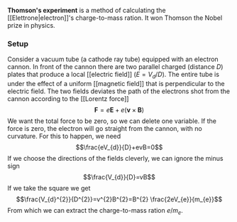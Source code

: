 **Thomson's experiment** is a method of calculating the [[Elettrone|electron]]'s charge-to-mass ration. It won Thomson the Nobel prize in physics.
### Setup
Consider a vacuum tube (a cathode ray tube) equipped with an electron cannon. In front of the cannon there are two parallel charged (distance $D$) plates that produce a local [[electric field]] ($E=V_{d}/D$). The entire tube is under the effect of a uniform [[magnetic field]] that is perpendicular to the electric field. The two fields deviates the path of the electrons shot from the cannon according to the [[Lorentz force]]
$$\mathbf{F}=e\mathbf{E}+e(\mathbf{v}\times \mathbf{B})$$
We want the total force to be zero, so we can delete one variable. If the force is zero, the electron will go straight from the cannon, with no curvature. For this to happen, we need
$$\frac{eV_{d}}{D}+evB=0$$
If we choose the directions of the fields cleverly, we can ignore the minus sign
$$\frac{V_{d}}{D}=vB$$
If we take the square we get
$$\frac{V_{d}^{2}}{D^{2}}=v^{2}B^{2}=B^{2} \frac{2eV_{e}}{m_{e}}$$
From which we can extract the charge-to-mass ration $e/m_{e}$.